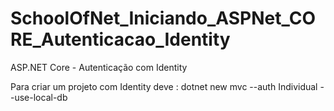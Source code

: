 # SchoolOfNet_Iniciando_ASPNet_CORE_Autenticacao_Identity
ASP.NET Core - Autenticação com Identity

Para criar um projeto com Identity deve :
  dotnet new mvc --auth Individual --use-local-db


